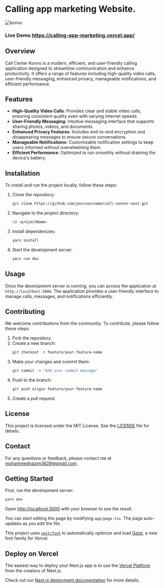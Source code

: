 # Calling app marketing Website.
![konvo](https://github.com/user-attachments/assets/7da0670b-d07c-42b1-80ce-e473d5cf6b5c)
### Live Demo https://calling-app-marketing.vercel.app/

## Overview

Call Center Konvo is a modern, efficient, and user-friendly calling application designed to streamline communication and enhance productivity. It offers a range of features including high-quality video calls, user-friendly messaging, enhanced privacy, manageable notifications, and efficient performance.

## Features

- **High-Quality Video Calls**: Provides clear and stable video calls, ensuring consistent quality even with varying internet speeds.
- **User-Friendly Messaging**: Intuitive messaging interface that supports sharing photos, videos, and documents.
- **Enhanced Privacy Features**: Includes end-to-end encryption and disappearing messages to ensure secure conversations.
- **Manageable Notifications**: Customizable notification settings to keep users informed without overwhelming them.
- **Efficient Performance**: Optimized to run smoothly without draining the device's battery.

## Installation

To install and run the project locally, follow these steps:

1. Clone the repository:
   ```bash
   git clone https://github.com/yourusername/call-center-next.git
   ```
2. Navigate to the project directory:
   ```bash
   cd <projectName>
   ```
3. Install dependencies:
   ```bash
   yarn install
   ```
4. Start the development server:
   ```bash
   yarn run dev
   ```

## Usage

Once the development server is running, you can access the application at `http://localhost:3000`. The application provides a user-friendly interface to manage calls, messages, and notifications efficiently.

## Contributing

We welcome contributions from the community. To contribute, please follow these steps:

1. Fork the repository.
2. Create a new branch:
   ```bash
   git checkout -b feature/your-feature-name
   ```
3. Make your changes and commit them:
   ```bash
   git commit -m "Add your commit message"
   ```
4. Push to the branch:
   ```bash
   git push origin feature/your-feature-name
   ```
5. Create a pull request.

## License

This project is licensed under the MIT License. See the [LICENSE](LICENSE) file for details.

## Contact

For any questions or feedback, please contact me at mohammednazim3629@gmail.com.

## Getting Started

First, run the development server:

```bash
yarn dev
```

Open [http://localhost:3000](http://localhost:3000) with your browser to see the result.

You can start editing the page by modifying `app/page.tsx`. The page auto-updates as you edit the file.

This project uses [`next/font`](https://nextjs.org/docs/app/building-your-application/optimizing/fonts) to automatically optimize and load [Geist](https://vercel.com/font), a new font family for Vercel.

## Deploy on Vercel

The easiest way to deploy your Next.js app is to use the [Vercel Platform](https://vercel.com/new?utm_medium=default-template&filter=next.js&utm_source=create-next-app&utm_campaign=create-next-app-readme) from the creators of Next.js.

Check out our [Next.js deployment documentation](https://nextjs.org/docs/app/building-your-application/deploying) for more details.
